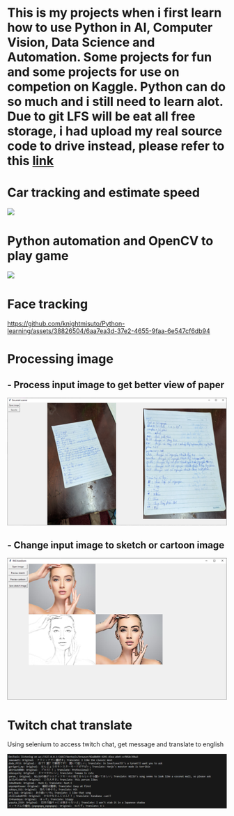 # This is my projects when i first learn how to use Python in AI, Computer Vision, Data Science and Automation. Some projects for fun and some projects for use on competion on Kaggle. Python can do so much and i still need to learn alot. Due to git LFS will be eat all free storage, i had upload my real source code to drive instead, please refer to this [link](https://drive.google.com/file/d/1-UNNWv8TW0pXvpfSmz9aLKjlPiRaoQFV/view?usp=drive_link)

# Car tracking and estimate speed

![](https://github.com/knightmisuto/Python-learning/blob/429ae917dda0d35e717be7031492d0c03085f939/car_detect.gif)
 
# Python automation and OpenCV to play game

![](https://github.com/knightmisuto/Python-learning/blob/429ae917dda0d35e717be7031492d0c03085f939/Opencv%20play%20game/Audition/test.gif)

# Face tracking

https://github.com/knightmisuto/Python-learning/assets/38826504/6aa7ea3d-37e2-4655-9faa-6e547cf6db94

# Processing image

 ## - Process input image to get better view of paper

![](https://github.com/knightmisuto/Python-learning/blob/429ae917dda0d35e717be7031492d0c03085f939/Paper%20perpestive/Data/Preview.png)

 ## - Change input image to sketch or cartoon image

![](https://github.com/knightmisuto/Python-learning/blob/2f1b87c3adb496d585885a8eefa117f502f30c37/IMG%20convert%20sketch%20cartoon/Preview.png)

# Twitch chat translate

Using selenium to access twitch chat, get message and translate to english

![](https://github.com/knightmisuto/Python-learning/blob/26f6987c2ba70adf194887275630e56edc80adfa/Twitch%20translate%20chat/Preview.png)
